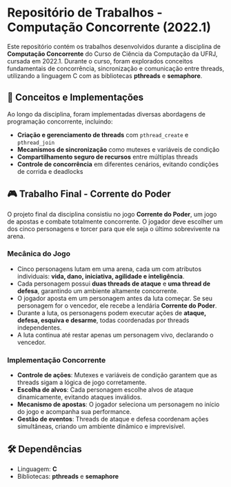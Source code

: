 # Repositório de Trabalhos - Computação Concorrente (2022.1)

Este repositório contém os trabalhos desenvolvidos durante a disciplina de **Computação Concorrente** do Curso de Ciência da Computação da UFRJ, cursada em 2022.1. Durante o curso, foram explorados conceitos fundamentais de concorrência, sincronização e comunicação entre threads, utilizando a linguagem C com as bibliotecas **pthreads** e **semaphore**.

## 🧠 Conceitos e Implementações

Ao longo da disciplina, foram implementadas diversas abordagens de programação concorrente, incluindo:

- **Criação e gerenciamento de threads** com `pthread_create` e `pthread_join`
- **Mecanismos de sincronização** como mutexes e variáveis de condição
- **Compartilhamento seguro de recursos** entre múltiplas threads
- **Controle de concorrência** em diferentes cenários, evitando condições de corrida e deadlocks

## 🎮 Trabalho Final - Corrente do Poder

O projeto final da disciplina consistiu no jogo **Corrente do Poder**, um jogo de apostas e combate totalmente concorrente. O jogador deve escolher um dos cinco personagens e torcer para que ele seja o último sobrevivente na arena.

### Mecânica do Jogo

- Cinco personagens lutam em uma arena, cada um com atributos individuais: **vida, dano, iniciativa, agilidade e inteligência**.
- Cada personagem possui **duas threads de ataque** e **uma thread de defesa**, garantindo um ambiente altamente concorrente.
- O jogador aposta em um personagem antes da luta começar. Se seu personagem for o vencedor, ele recebe a lendária **Corrente do Poder**.
- Durante a luta, os personagens podem executar ações de **ataque, defesa, esquiva e desarme**, todas coordenadas por threads independentes.
- A luta continua até restar apenas um personagem vivo, declarando o vencedor.

### Implementação Concorrente

- **Controle de ações**: Mutexes e variáveis de condição garantem que as threads sigam a lógica de jogo corretamente.
- **Escolha de alvos**: Cada personagem escolhe alvos de ataque dinamicamente, evitando ataques inválidos.
- **Mecanismo de apostas**: O jogador seleciona um personagem no início do jogo e acompanha sua performance.
- **Gestão de eventos**: Threads de ataque e defesa coordenam ações simultâneas, criando um ambiente dinâmico e imprevisível.

## 🛠️ Dependências

- Linguagem: **C**
- Bibliotecas: **pthreads** e **semaphore**
